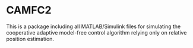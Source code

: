 # CAMFC2
This is a package including all MATLAB/Simulink files for simulating the cooperative adaptive model-free control algorithm relying only on relative position estimation.
